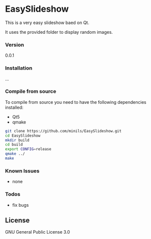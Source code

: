 # EasySlideshow
This is a very easy slideshow baed on Qt.

It uses the provided folder to display random images.

### Version
0.0.1

### Installation

...

### Compile from source

To compile from source you need to have the following dependencies installed:
- Qt5
- qmake

```sh
git clone https://github.com/minils/EasySlideshow.git
cd EasySlideshow
mkdir build
cd build
export CONFIG=release
qmake ../
make
```

### Known Issues

* none

### Todos

 - fix bugs


License
----

GNU General Public License 3.0
